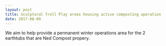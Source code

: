 ```yaml
---
layout: post
title: Sculptural Troll Play areas housing active composting operation for Ned Compost, Nederland
date: 2017-08-09
---
```


We aim to help provide a permanent winter operations area for the 2 earthtubs that are Ned Compost propery.